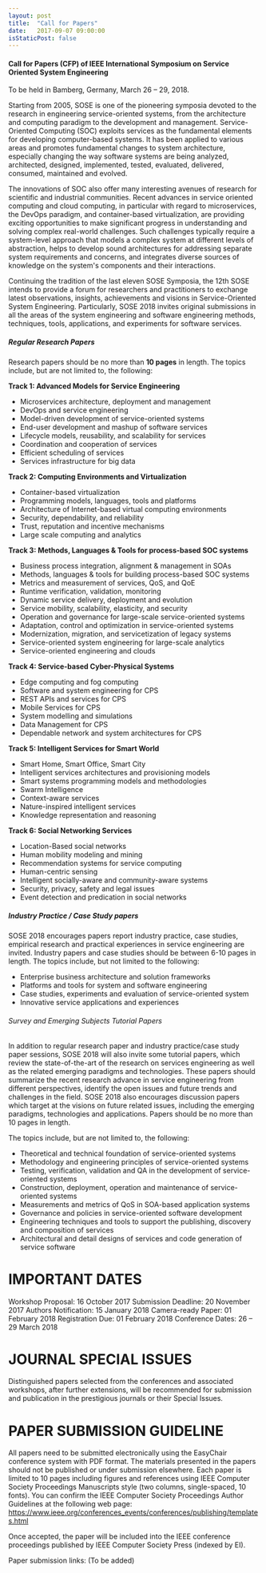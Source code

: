 ```yaml
---
layout: post
title:  "Call for Papers"
date:   2017-09-07 09:00:00
isStaticPost: false
---
```

#### Call for Papers (CFP) of IEEE International Symposium on Service Oriented System Engineering

To be held in Bamberg, Germany, March 26 – 29, 2018.

Starting from 2005, SOSE is one of the pioneering symposia devoted to the research in engineering service-oriented systems, from the architecture and computing paradigm to the development and management. Service-Oriented Computing (SOC) exploits services as the fundamental elements for developing computer-based systems. It has been applied to various areas and promotes fundamental changes to system architecture, especially changing the way software systems are being analyzed, architected, designed, implemented, tested, evaluated, delivered, consumed, maintained and evolved.

The innovations of SOC also offer many interesting avenues of research for scientific and industrial communities. Recent advances in service oriented computing and cloud computing, in particular with regard to microservices, the DevOps paradigm, and container-based virtualization, are providing exciting opportunities to make significant progress in understanding and solving complex real-world challenges. Such challenges typically require a system-level approach that models a complex system at different levels of abstraction, helps to develop sound architectures for addressing separate system requirements and concerns, and integrates diverse sources of knowledge on the system's components and their interactions.

Continuing the tradition of the last eleven SOSE Symposia, the 12th SOSE intends to provide a forum for researchers and practitioners to exchange latest observations, insights, achievements and visions in Service-Oriented System Engineering. Particularly, SOSE 2018 invites original submissions in all the areas of the system engineering and software engineering methods, techniques, tools, applications, and experiments for software services.

##### Regular Research Papers

Research papers should be no more than __10 pages__ in length. The topics include, but are not limited to, the following:

__Track 1: Advanced Models for Service Engineering__
* Microservices architecture, deployment and management
* DevOps and service engineering
* Model-driven development of service-oriented systems
* End-user development and mashup of software services
* Lifecycle models, reusability, and scalability for services
* Coordination and cooperation of services
* Efficient scheduling of services
* Services infrastructure for big data

__Track 2: Computing Environments and Virtualization__
* Container-based virtualization
* Programming models, languages, tools and platforms
* Architecture of Internet-based virtual computing environments
* Security, dependability, and reliability
* Trust, reputation and incentive mechanisms
* Large scale computing and analytics


__Track 3: Methods, Languages & Tools for process-based SOC systems__
* Business process integration, alignment & management in SOAs
* Methods, languages & tools for building process-based SOC systems 
* Metrics and measurement of services, QoS, and QoE
* Runtime verification, validation, monitoring
* Dynamic service delivery, deployment and evolution
* Service mobility, scalability, elasticity, and security
* Operation and governance for large-scale service-oriented systems
* Adaptation, control and optimization in service-oriented systems 
* Modernization, migration, and servicetization of legacy systems
* Service-oriented system engineering for large-scale analytics
* Service-oriented engineering and clouds

__Track 4: Service-based Cyber-Physical Systems__
* Edge computing and fog computing
* Software and system engineering for CPS
* REST APIs and services for CPS
* Mobile Services for CPS
* System modelling and simulations
* Data Management for CPS
* Dependable network and system architectures for CPS

__Track 5: Intelligent Services for Smart World__
* Smart Home, Smart Office, Smart City 
* Intelligent services architectures and provisioning models
* Smart systems programming models and methodologies 
* Swarm Intelligence 
* Context-aware services 
* Nature-inspired intelligent services 
* Knowledge representation and reasoning 

__Track 6: Social Networking Services__
* Location-Based social networks 
* Human mobility modeling and mining 
* Recommendation systems for service computing 
* Human-centric sensing 
* Intelligent socially-aware and community-aware systems 
* Security, privacy, safety and legal issues 
* Event detection and predication in social networks

##### Industry Practice / Case Study papers

SOSE 2018 encourages papers report industry practice, case studies, empirical research and practical experiences in service engineering are invited. Industry papers and case studies should be between 6-10 pages in length. The topics include, but not limited to the following:
* Enterprise business architecture and solution frameworks
* Platforms and tools for system and software engineering
* Case studies, experiments and evaluation of service-oriented system
* Innovative service applications and experiences

###### Survey and Emerging Subjects Tutorial Papers

In addition to regular research paper and industry practice/case study paper sessions, SOSE 2018 will also invite some tutorial papers, which review the state-of-the-art of the research on services engineering as well as the related emerging paradigms and technologies. These papers should summarize the recent research advance in service engineering from different perspectives, identify the open issues and future trends and challenges in the field. SOSE 2018 also encourages discussion papers which target at the visions on future related issues, including the emerging paradigms, technologies and applications. Papers should be no more than 10 pages in length.

The topics include, but are not limited to, the following:
* Theoretical and technical foundation of service-oriented systems
* Methodology and engineering principles of service-oriented systems
* Testing, verification, validation and QA in the development of service-oriented systems
* Construction, deployment, operation and maintenance of service-oriented systems
* Measurements and metrics of QoS in SOA-based application systems
* Governance and policies in service-oriented software development
* Engineering techniques and tools to support the publishing, discovery and composition of services
* Architectural and detail designs of services and code generation of service software

IMPORTANT DATES
===============
Workshop Proposal: 		16 October 2017
Submission Deadline:		20 November 2017
Authors Notification:		15 January 2018
Camera-ready Paper:		01 February 2018
Registration Due:			01 February 2018
Conference Dates:			26 – 29 March 2018

JOURNAL SPECIAL ISSUES
====================== 
Distinguished papers selected from the conferences and associated workshops, after further extensions, will be recommended for submission and publication in the prestigious journals or their Special Issues. 

PAPER SUBMISSION GUIDELINE
========================== 
All papers need to be submitted electronically using the EasyChair conference system with PDF format. The materials presented in the papers should not be published or under submission elsewhere. Each paper is limited to 10 pages including figures and references using IEEE Computer Society Proceedings Manuscripts style (two columns, single-spaced, 10 fonts). You can confirm the IEEE Computer Society Proceedings Author Guidelines at the following web page: https://www.ieee.org/conferences_events/conferences/publishing/templates.html

Once accepted, the paper will be included into the IEEE conference proceedings published by IEEE Computer Society Press (indexed by EI). 

Paper submission links:
(To be added)
